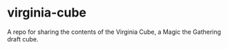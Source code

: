 # virginia-cube
A repo for sharing the contents of the Virginia Cube, a Magic the Gathering draft cube.
